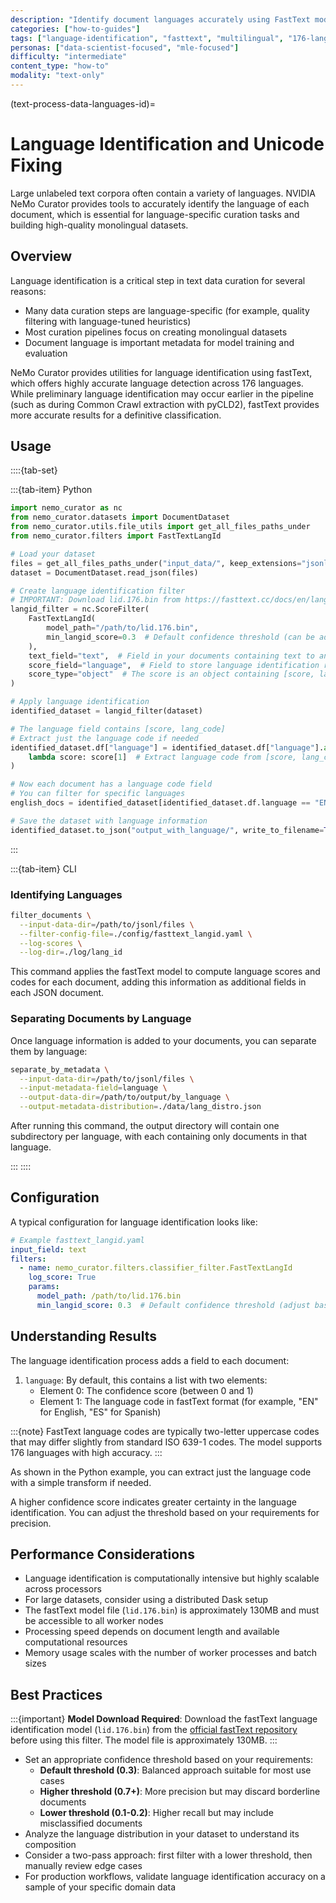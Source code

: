 ```yaml
---
description: "Identify document languages accurately using FastText models supporting 176 languages for multilingual text processing"
categories: ["how-to-guides"]
tags: ["language-identification", "fasttext", "multilingual", "176-languages", "detection", "classification"]
personas: ["data-scientist-focused", "mle-focused"]
difficulty: "intermediate"
content_type: "how-to"
modality: "text-only"
---
```


(text-process-data-languages-id)=
# Language Identification and Unicode Fixing

Large unlabeled text corpora often contain a variety of languages. NVIDIA NeMo Curator provides tools to accurately identify the language of each document, which is essential for language-specific curation tasks and building high-quality monolingual datasets.

## Overview

Language identification is a critical step in text data curation for several reasons:

- Many data curation steps are language-specific (for example, quality filtering with language-tuned heuristics)
- Most curation pipelines focus on creating monolingual datasets
- Document language is important metadata for model training and evaluation

NeMo Curator provides utilities for language identification using fastText, which offers highly accurate language detection across 176 languages. While preliminary language identification may occur earlier in the pipeline (such as during Common Crawl extraction with pyCLD2), fastText provides more accurate results for a definitive classification.

## Usage

::::{tab-set}

:::{tab-item} Python

```python
import nemo_curator as nc
from nemo_curator.datasets import DocumentDataset
from nemo_curator.utils.file_utils import get_all_files_paths_under
from nemo_curator.filters import FastTextLangId

# Load your dataset
files = get_all_files_paths_under("input_data/", keep_extensions="jsonl")
dataset = DocumentDataset.read_json(files)

# Create language identification filter
# IMPORTANT: Download lid.176.bin from https://fasttext.cc/docs/en/language-identification.html first
langid_filter = nc.ScoreFilter(
    FastTextLangId(
        model_path="/path/to/lid.176.bin", 
        min_langid_score=0.3  # Default confidence threshold (can be adjusted based on requirements)
    ),
    text_field="text",  # Field in your documents containing text to analyze
    score_field="language",  # Field to store language identification results
    score_type="object"  # The score is an object containing [score, language_code]
)

# Apply language identification
identified_dataset = langid_filter(dataset)

# The language field contains [score, lang_code]
# Extract just the language code if needed
identified_dataset.df["language"] = identified_dataset.df["language"].apply(
    lambda score: score[1]  # Extract language code from [score, lang_code]
)

# Now each document has a language code field
# You can filter for specific languages
english_docs = identified_dataset[identified_dataset.df.language == "EN"]

# Save the dataset with language information
identified_dataset.to_json("output_with_language/", write_to_filename=True)
```

:::

:::{tab-item} CLI

### Identifying Languages

```bash
filter_documents \
  --input-data-dir=/path/to/jsonl/files \
  --filter-config-file=./config/fasttext_langid.yaml \
  --log-scores \
  --log-dir=./log/lang_id
```

This command applies the fastText model to compute language scores and codes for each document, adding this information as additional fields in each JSON document.

### Separating Documents by Language

Once language information is added to your documents, you can separate them by language:

```bash
separate_by_metadata \
  --input-data-dir=/path/to/jsonl/files \
  --input-metadata-field=language \
  --output-data-dir=/path/to/output/by_language \
  --output-metadata-distribution=./data/lang_distro.json
```

After running this command, the output directory will contain one subdirectory per language, with each containing only documents in that language.

:::
::::

## Configuration

A typical configuration for language identification looks like:

```yaml
# Example fasttext_langid.yaml
input_field: text
filters:
  - name: nemo_curator.filters.classifier_filter.FastTextLangId
    log_score: True
    params:
      model_path: /path/to/lid.176.bin
      min_langid_score: 0.3  # Default confidence threshold (adjust based on precision/recall needs)
```

## Understanding Results

The language identification process adds a field to each document:

1. `language`: By default, this contains a list with two elements:
   - Element 0: The confidence score (between 0 and 1)
   - Element 1: The language code in fastText format (for example, "EN" for English, "ES" for Spanish)

:::{note}
FastText language codes are typically two-letter uppercase codes that may differ slightly from standard ISO 639-1 codes. The model supports 176 languages with high accuracy.
:::

As shown in the Python example, you can extract just the language code with a simple transform if needed.

A higher confidence score indicates greater certainty in the language identification. You can adjust the threshold based on your requirements for precision.

## Performance Considerations

- Language identification is computationally intensive but highly scalable across processors
- For large datasets, consider using a distributed Dask setup
- The fastText model file (`lid.176.bin`) is approximately 130MB and must be accessible to all worker nodes
- Processing speed depends on document length and available computational resources
- Memory usage scales with the number of worker processes and batch sizes

## Best Practices

:::{important}
**Model Download Required**: Download the fastText language identification model (`lid.176.bin`) from the [official fastText repository](https://fasttext.cc/docs/en/language-identification.html) before using this filter. The model file is approximately 130MB.
:::

- Set an appropriate confidence threshold based on your requirements:
  - **Default threshold (0.3)**: Balanced approach suitable for most use cases
  - **Higher threshold (0.7+)**: More precision but may discard borderline documents
  - **Lower threshold (0.1-0.2)**: Higher recall but may include misclassified documents
- Analyze the language distribution in your dataset to understand its composition
- Consider a two-pass approach: first filter with a lower threshold, then manually review edge cases
- For production workflows, validate language identification accuracy on a sample of your specific domain data 